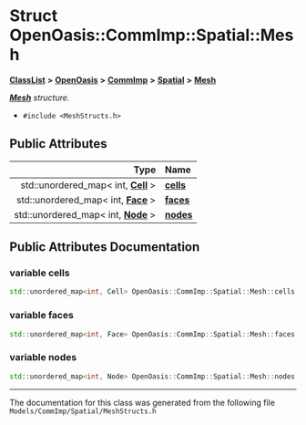 

# Struct OpenOasis::CommImp::Spatial::Mesh



[**ClassList**](annotated.md) **>** [**OpenOasis**](namespace_open_oasis.md) **>** [**CommImp**](namespace_open_oasis_1_1_comm_imp.md) **>** [**Spatial**](namespace_open_oasis_1_1_comm_imp_1_1_spatial.md) **>** [**Mesh**](struct_open_oasis_1_1_comm_imp_1_1_spatial_1_1_mesh.md)



[_**Mesh**_](struct_open_oasis_1_1_comm_imp_1_1_spatial_1_1_mesh.md) _structure._

* `#include <MeshStructs.h>`





















## Public Attributes

| Type | Name |
| ---: | :--- |
|  std::unordered\_map&lt; int, [**Cell**](struct_open_oasis_1_1_comm_imp_1_1_spatial_1_1_cell.md) &gt; | [**cells**](#variable-cells)  <br> |
|  std::unordered\_map&lt; int, [**Face**](struct_open_oasis_1_1_comm_imp_1_1_spatial_1_1_face.md) &gt; | [**faces**](#variable-faces)  <br> |
|  std::unordered\_map&lt; int, [**Node**](struct_open_oasis_1_1_comm_imp_1_1_spatial_1_1_node.md) &gt; | [**nodes**](#variable-nodes)  <br> |












































## Public Attributes Documentation




### variable cells 

```C++
std::unordered_map<int, Cell> OpenOasis::CommImp::Spatial::Mesh::cells;
```






### variable faces 

```C++
std::unordered_map<int, Face> OpenOasis::CommImp::Spatial::Mesh::faces;
```






### variable nodes 

```C++
std::unordered_map<int, Node> OpenOasis::CommImp::Spatial::Mesh::nodes;
```




------------------------------
The documentation for this class was generated from the following file `Models/CommImp/Spatial/MeshStructs.h`

